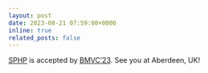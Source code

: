 ```yaml
---
layout: post
date: 2023-08-21 07:59:00+0000
inline: true
related_posts: false
---
```


[SPHP](https://lyhsieh.github.io/sphp/) is accepted by [BMVC’23](https://bmvc2023.org/). See you at Aberdeen, UK!